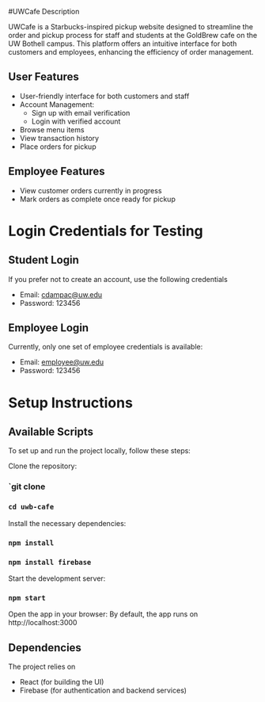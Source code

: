 #UWCafe Description

UWCafe is a Starbucks-inspired pickup website designed to streamline the order and pickup process for staff and students at the GoldBrew cafe on the UW Bothell campus. This platform offers an intuitive interface for both customers and employees, enhancing the efficiency of order management.

## User Features
- User-friendly interface for both customers and staff
- Account Management:
  - Sign up with email verification
  - Login with verified account
- Browse menu items
- View transaction history
- Place orders for pickup

## Employee Features
- View customer orders currently in progress
- Mark orders as complete once ready for pickup

# Login Credentials for Testing

## Student Login

If you prefer not to create an account, use the following credentials
- Email: cdampac@uw.edu
- Password: 123456

## Employee Login

Currently, only one set of employee credentials is available:
- Email: employee@uw.edu
- Password: 123456

# Setup Instructions

## Available Scripts

To set up and run the project locally, follow these steps:

Clone the repository:

### `git clone <repository-url>
### `cd uwb-cafe`

Install the necessary dependencies:

### `npm install`
### `npm install firebase`

Start the development server:
### `npm start`

Open the app in your browser:
By default, the app runs on http://localhost:3000

## Dependencies

The project relies on
- React (for building the UI)
- Firebase (for authentication and backend services)
